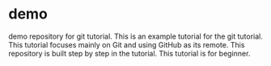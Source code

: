 # demo
demo repository for git tutorial.
This is an example tutorial for the git tutorial.
This tutorial focuses mainly on Git and using GitHub as its remote.
This repository is built step by step in the tutorial.
This tutorial is for beginner.
